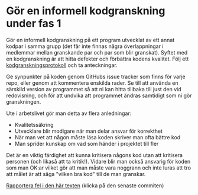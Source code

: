 # Gör en informell kodgranskning under fas 1

Gör en informell kodgranskning på ett program utvecklat av ett
annat kodpar i samma grupp (det får inte finnas några
överlappningar i medlemmar mellan granskande par och par som blir
granskat). Syftet med en kodgranskning är att hitta defekter och
förbättra kodens kvalitet. Följ ett
[kodgranskningsprotokoll](https://github.com/IOOPM-UU/ioopm15/blob/master/extramaterial/kodgranskningsprotokoll.pdf)
och ta anteckningar.

Ge synpunkter på koden genom GitHubs issue tracker som finns för
varje repo, eller genom att kommentera enskilda rader. Se till att
använda en särskild version av programmet så att ni kan hitta
tillbaka till just den vid redovisning, och för att undvika att
programmet ändras samtidigt som ni gör granskningen.

Ute i arbetslivet gör man detta av flera anledningar:

* Kvalitetssäkring
* Utvecklare blir modigare när man delar ansvar för korrekthet
* När man vet att någon måste läsa koden skriver man ofta bättre kod
* Man sprider kunskap om vad som händer i projektet till fler

Det är en viktig färdighet att kunna kritisera någons kod utan att
kritisera personen (och likaså att ta kritik!). Vidare blir man
också ansvarig för koden som man OK:ar vilket gör att man måste
vara noggrann och inte luras att tro att målet är att säga "vilken
bra kod" till de man granskar.

[Rapportera fel i den här texten](https://github.com/IOOPM-UU/achievements/commits/master/P45.md) (klicka på den senaste commiten)